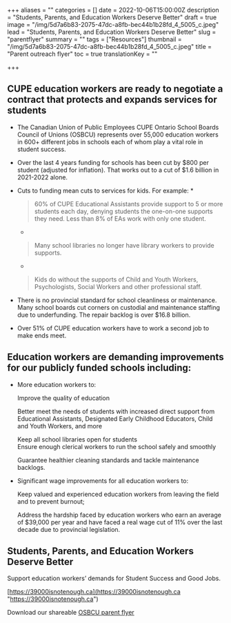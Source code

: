 +++
aliases = ""
categories = []
date = 2022-10-06T15:00:00Z
description = "Students, Parents, and Education Workers Deserve Better"
draft = true
image = "/img/5d7a6b83-2075-47dc-a8fb-bec44b1b28fd_4_5005_c.jpeg"
lead = "Students, Parents, and Education Workers Deserve Better"
slug = "parentflyer"
summary = ""
tags = ["Resources"]
thumbnail = "/img/5d7a6b83-2075-47dc-a8fb-bec44b1b28fd_4_5005_c.jpeg"
title = "Parent outreach flyer"
toc = true
translationKey = ""

+++
## **CUPE education workers are ready to negotiate a contract that protects and expands services for students**

* The Canadian Union of Public Employees CUPE Ontario School Boards Council of Unions (OSBCU) represents over 55,000 education workers in 600+ different jobs in schools each of whom play a vital role in student success.
* Over the last 4 years funding for schools has been cut by $800 per student (adjusted for inflation). That works out to a cut of $1.6 billion in 2021-2022 alone.
* Cuts to funding mean cuts to services for kids. For example:
  \*

  > 60% of CUPE Educational Assistants provide support to 5 or more students each day, denying students the one-on-one supports they need. Less than 8% of EAs work with only one student.
  * 

  > Many school libraries no longer have library workers to provide supports.
  * 

  > Kids do without the supports of Child and Youth Workers, Psychologists, Social Workers and other professional staff.
* There is no provincial standard for school cleanliness or maintenance. Many school boards cut corners on custodial and maintenance staffing due to underfunding. The repair backlog is over $16.8 billion.
* Over 51% of CUPE education workers have to work a second job to make ends meet.

## **Education workers are demanding improvements for our publicly funded schools including:**

* More education workers to:

  Improve the quality of education

  Better meet the needs of students with increased direct support from Educational Assistants, Designated Early Childhood Educators, Child and Youth Workers, and more

  Keep all school libraries open for students  
  Ensure enough clerical workers to run the school safely and smoothly

  Guarantee healthier cleaning standards and tackle maintenance backlogs.
* Significant wage improvements for all education workers to:

  Keep valued and experienced education workers from leaving the field and to prevent burnout;

  Address the hardship faced by education workers who earn an average of $39,000 per year and have faced a real wage cut of 11% over the last decade due to provincial legislation.

## **Students, Parents, and Education Workers Deserve Better**

Support education workers’ demands for Student Success and Good Jobs.

[https://39000isnotenough.ca](https://39000isnotenough.ca "https://39000isnotenough.ca")

Download our shareable [OSBCU parent flyer](/img/leaflet-for-parent-outreach_eng_2-up_sept-12.pdf)
